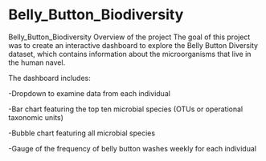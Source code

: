 # Belly_Button_Biodiversity
Belly_Button_Biodiversity
Overview of the project
The goal of this project was to create an interactive dashboard to explore the Belly Button Diversity dataset, which contains information about the microorganisms that live in the human navel.

The dashboard includes:

-Dropdown to examine data from each individual

-Bar chart featuring the top ten microbial species (OTUs or operational taxonomic units)

-Bubble chart featuring all microbial species

-Gauge of the frequency of belly button washes weekly for each individual

